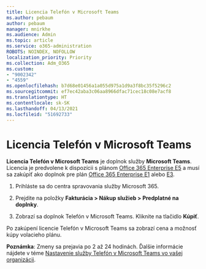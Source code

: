 ```yaml
---
title: Licencia Telefón v Microsoft Teams
ms.author: pebaum
author: pebaum
manager: mnirkhe
ms.audience: Admin
ms.topic: article
ms.service: o365-administration
ROBOTS: NOINDEX, NOFOLLOW
localization_priority: Priority
ms.collection: Adm_O365
ms.custom:
- "9002342"
- "4559"
ms.openlocfilehash: b7d68e01456a1a055d975a1d9a3f8bc35f5296c2
ms.sourcegitcommit: ef7ec42aba3c06aa8966dfac71cec18c08e7acf8
ms.translationtype: HT
ms.contentlocale: sk-SK
ms.lasthandoff: 04/13/2021
ms.locfileid: "51692733"
---
```

# <a name="microsoft-teams-phone-license"></a>Licencia Telefón v Microsoft Teams

**Licencia Telefón v Microsoft Teams** je doplnok služby **Microsoft Teams**. Licencia je predvolene k dispozícii s plánom [Office 365 Enterprise E5](https://www.microsoft.com/microsoft-365/business/office-365-enterprise-e5-business-software?rtc=1&activetab=pivot%3aoverviewtab) a musí sa zakúpiť ako doplnok pre plán [Office 365 Enterprise E1](https://products.office.com/business/office-365-enterprise-e1-business-software) alebo [E3](https://products.office.com/business/office-365-enterprise-e3-business-software).

1. Prihláste sa do centra spravovania služby Microsoft 365.

2. Prejdite na položky **Fakturácia > Nákup služieb > Predplatné na doplnky**. 

3. Zobrazí sa doplnok Telefón v Microsoft Teams. Kliknite na tlačidlo **Kúpiť**.

Po zakúpení licencie Telefón v Microsoft Teams sa zobrazí cena a možnosť kúpy volacieho plánu.

**Poznámka**: Zmeny sa prejavia po 2 až 24 hodinách. Ďalšie informácie nájdete v téme [Nastavenie služby Telefón v Microsoft Teams vo vašej organizácii](https://docs.microsoft.com/MicrosoftTeams/setting-up-your-phone-system). 

